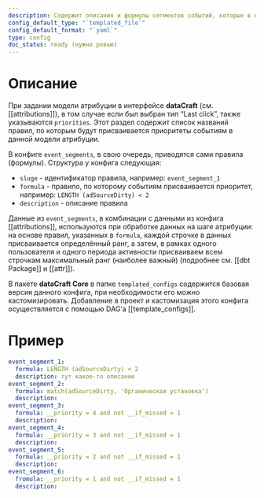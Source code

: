 ```yaml
---
description: Содержит описания и формулы сегментов событий, которые в свою очередь используются для присвоения приоритетов и построения воронки
config_default_type: "`templated_file`"
config_default_format: "`yaml`"
type: config
doc_status: ready (нужно ревью)
---
```


# Описание

При задании модели атрибуции в интерфейсе **dataCraft** (см. [[attributions]]), в том случае если был выбран тип “Last click”, также указываются `priorities`. Этот раздел содержит список названий правил, по которым будут присваивается приоритеты событиям в данной модели атрибуции. 

В конфиге `event_segments`, в свою очередь, приводятся сами правила (формулы). Структура у конфига следующая:
- `sluge` - идентификатор правила, например: `event_segment_1` 
- `formula`  - правило, по которому событиям присваивается приоритет, например: `LENGTH (adSourceDirty) < 2`
- `description` - описание правила

Данные из `event_segments`, в комбинации с данными из конфига [[attributions]],  используются при обработке данных на шаге атрибуции: на основе правил, указанных в `formula`, каждой строчке в данных присваивается определённый ранг, а затем, в рамках одного пользователя и одного периода активности присваиваем всем строчкам максимальный ранг (наиболее важный) (подробнее см. [[dbt Package]] и [[attr]]). 

В пакете **dataCraft Core** в папке `templated_configs` содержится базовая версия данного конфига, при необходимости его можно кастомизировать. Добавление в проект и кастомизация этого конфига осуществляется с помощью DAG’а [[template_configs]].
# Пример

```yaml
event_segment_1:
  formula: LENGTH (adSourceDirty) < 2
  description: тут какое-то описание
event_segment_2:
  formula: match(adSourceDirty, 'Органическая установка')
  description:
event_segment_3:
  formula: __priority = 4 and not __if_missed = 1
  description:
event_segment_4:
  formula: __priority = 3 and not __if_missed = 1
  description:
event_segment_5:
  formula: __priority = 2 and not __if_missed = 1
  description:
event_segment_6:
  fromula: __priority = 1 and not __if_missed = 1
  description:
```
